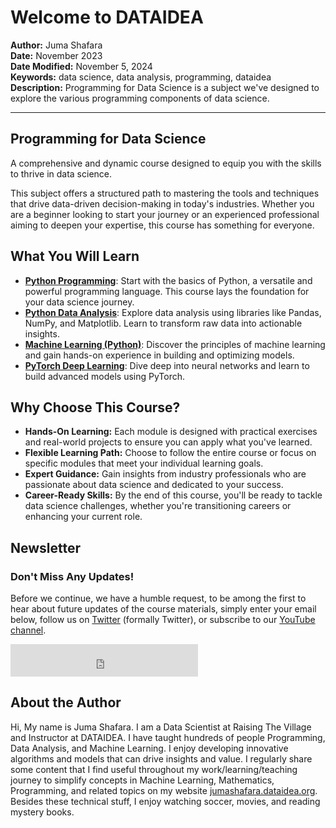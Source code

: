 # Welcome to DATAIDEA
**Author:** Juma Shafara  
**Date:** November 2023  
**Date Modified:** November 5, 2024  
**Keywords:** data science, data analysis, programming, dataidea  
**Description:** Programming for Data Science is a subject we've designed to explore the various programming components of data science.

---

## Programming for Data Science
A comprehensive and dynamic course designed to equip you with the skills to thrive in data science.

This subject offers a structured path to mastering the tools and techniques that drive data-driven decision-making in today's industries. Whether you are a beginner looking to start your journey or an experienced professional aiming to deepen your expertise, this course has something for everyone.

## What You Will Learn
- **[Python Programming](https://science.dataidea.org/Python/00_python_programming_outline.html)**: Start with the basics of Python, a versatile and powerful programming language. This course lays the foundation for your data science journey.
- **[Python Data Analysis](https://science.dataidea.org/Python-Data-Analysis/python_data_analysis_outline.html)**: Explore data analysis using libraries like Pandas, NumPy, and Matplotlib. Learn to transform raw data into actionable insights.
- **[Machine Learning (Python)](https://science.dataidea.org/Python-Data-Analysis/Week4-ML-Intro/41_overview_of_machine_learning.html)**: Discover the principles of machine learning and gain hands-on experience in building and optimizing models.
- **[PyTorch Deep Learning](https://science.dataidea.org/Pytorch-Deep-Learning/outline.html)**: Dive deep into neural networks and learn to build advanced models using PyTorch.

## Why Choose This Course?
- **Hands-On Learning:** Each module is designed with practical exercises and real-world projects to ensure you can apply what you've learned.
- **Flexible Learning Path:** Choose to follow the entire course or focus on specific modules that meet your individual learning goals.
- **Expert Guidance:** Gain insights from industry professionals who are passionate about data science and dedicated to your success.
- **Career-Ready Skills:** By the end of this course, you'll be ready to tackle data science challenges, whether you're transitioning careers or enhancing your current role.

## Newsletter
### Don't Miss Any Updates!
Before we continue, we have a humble request, to be among the first to hear about future updates of the course materials, simply enter your email below, follow us on [Twitter](https://x.com/dataideaorg) (formally Twitter), or subscribe to our [YouTube channel](https://www.youtube.com/@dataidea-science).

<iframe class="newsletter-frame" src="https://embeds.beehiiv.com/5fc7c425-9c7e-4e08-a514-ad6c22beee74?slim=true" data-test-id="beehiiv-embed" height="52" frameborder="0" scrolling="no"></iframe>

## About the Author
Hi, My name is Juma Shafara. I am a Data Scientist at Raising The Village and Instructor at DATAIDEA. I have taught hundreds of people Programming, Data Analysis, and Machine Learning. I enjoy developing innovative algorithms and models that can drive insights and value. I regularly share some content that I find useful throughout my work/learning/teaching journey to simplify concepts in Machine Learning, Mathematics, Programming, and related topics on my website [jumashafara.dataidea.org](https://jumashafara.dataidea.org). Besides these technical stuff, I enjoy watching soccer, movies, and reading mystery books.
